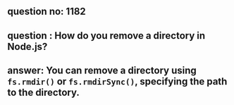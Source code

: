 
      
## question no: 1182

## question : How do you remove a directory in Node.js?

## answer: You can remove a directory using `fs.rmdir()` or `fs.rmdirSync()`, specifying the path to the directory.
      
